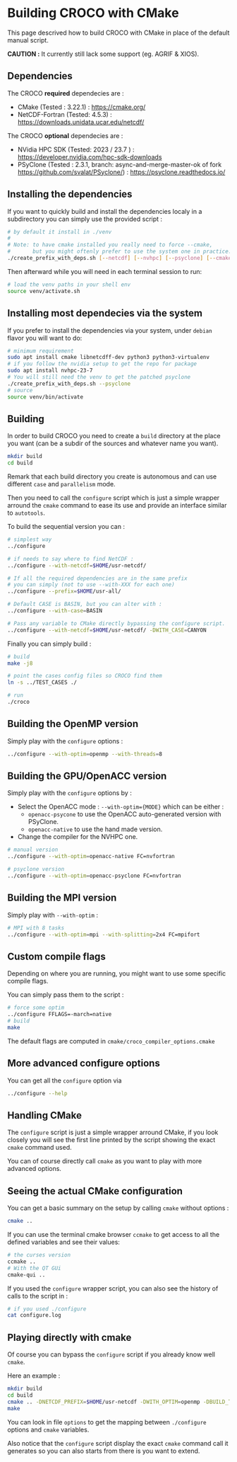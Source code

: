 Building CROCO with CMake
=========================

This page descrived how to build CROCO with CMake in place of the default
manual script.

**CAUTION :** It currently still lack some support (eg. AGRIF & XIOS).

Dependencies
------------

The CROCO **required** dependecies are :

 * CMake (Tested : 3.22.1) : https://cmake.org/
 * NetCDF-Fortran (Tested: 4.5.3) : https://downloads.unidata.ucar.edu/netcdf/

The CROCO **optional** dependecies are :

 * NVidia HPC SDK (Tested: 2023 / 23.7 ) : https://developer.nvidia.com/hpc-sdk-downloads
 * PSyClone (Tested : 2.3.1, branch: async-and-merge-master-ok of fork https://github.com/svalat/PSyclone/) : https://psyclone.readthedocs.io/

Installing the dependencies
---------------------------

If you want to quickly build and install the dependencies localy in a subdirectory
you can simply use the provided script :

```sh
# by default it install in ./venv
#
# Note: to have cmake installed you really need to force --cmake,
#       but you might oftenly prefer to use the system one in practice.
./create_prefix_with_deps.sh [--netcdf] [--nvhpc] [--psyclone] [--cmake] [--all] [PREFIX_DIR]
```

Then afterward while you will need in each terminal session to run:

```sh
# load the venv paths in your shell env
source venv/activate.sh
```

Installing most dependecies via the system
------------------------------------------

If you prefer to install the dependencies via your system, under `debian` flavor
you will want to do:

```sh
# minimum requirement
sudo apt install cmake libnetcdff-dev python3 python3-virtualenv
# if you follow the nvidia setup to get the repo for package
sudo apt install nvhpc-23-7
# You will still need the venv to get the patched psyclone
./create_prefix_with_deps.sh --psyclone
# source
source venv/bin/activate
```

Building
--------

In order to build CROCO you need to create a `build` directory at the place
you want (can be a subdir of the sources and whatever name you want).

```sh
mkdir build
cd build
```

Remark that each build directory you create is autonomous and can use
different `case` and `parallelism` mode.

Then you need to call the `configure` script which is just a simple wrapper
arround the `cmake` command to ease its use and provide an interface similar
to `autotools`.

To build the sequential version you can :

```sh
# simplest way
../configure

# if needs to say where to find NetCDF :
../configure --with-netcdf=$HOME/usr-netcdf/

# If all the required dependencies are in the same prefix
# you can simply (not to use --with-XXX for each one)
../configure --prefix=$HOME/usr-all/

# Default CASE is BASIN, but you can alter with :
../configure --with-case=BASIN

# Pass any variable to CMake directly bypassing the configure script.
../configure --with-netcdf=$HOME/usr-netcdf/ -DWITH_CASE=CANYON
```

Finally you can simply build :

```sh
# build
make -j8

# point the cases config files so CROCO find them
ln -s ../TEST_CASES ./

# run
./croco
```

Building the OpenMP version
---------------------------

Simply play with the `configure` options :

```sh
../configure --with-optim=openmp --with-threads=8
```

Building the GPU/OpenACC version
--------------------------------

Simply play with the `configure` options by :

 * Select the OpenACC mode : `--with-optim={MODE}` which can be either :
    * `openacc-psycone` to use the OpenACC auto-generated version with PSyClone.
    * `openacc-native` to use the hand made version.
 * Change the compiler for the NVHPC one.

```sh
# manual version
../configure --with-optim=openacc-native FC=nvfortran

# psyclone version
../configure --with-optim=openacc-psyclone FC=nvfortran
```

Building the MPI version
------------------------

Simply play with `--with-optim` :

```sh
# MPI with 8 tasks
../configure --with-optim=mpi --with-splitting=2x4 FC=mpifort
```

Custom compile flags
--------------------

Depending on where you are running, you might want to use some specific
compile flags.

You can simply pass them to the script :

```sh
# force some optim
../configure FFLAGS=-march=native
# build
make
```

The default flags are computed in `cmake/croco_compiler_options.cmake`

More advanced configure options
-------------------------------

You can get all the `configure` option via

```sh
../configure --help
```

Handling CMake
--------------

The `configure` script is just a simple wrapper arround CMake, if you look
closely you will see the first line printed by the script showing the exact
`cmake` command used.

You can of course directly call `cmake` as you want to play with more advanced
options.

Seeing the actual CMake configuration
-------------------------------------

You can get a basic summary on the setup by calling `cmake` without options :

```sh
cmake ..
```

If you can use the terminal cmake browser `ccmake` to get access to all the
defined variables and see their values:

```sh
# the curses version
ccmake ..
# With the QT GUi
cmake-qui ..
```

If you used the `configure` wrapper script, you can also see the history of
calls to the script in :

```sh
# if you used ./configure
cat configure.log
```

Playing directly with cmake
---------------------------

Of course you can bypass the `configure` script if you already know well
`cmake`.

Here an example :

```sh
mkdir build
cd build
cmake .. -DNETCDF_PREFIX=$HOME/usr-netcdf -DWITH_OPTIM=openmp -DBUILD_TYPE=Debug
make
```

You can look in file `options` to get the mapping between `./configure` options
and `cmake` variables.

Also notice that the `configure` script display the exact `cmake` command call
it generates so you can also starts from there is you want to extend.

